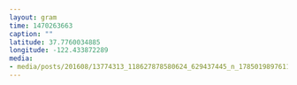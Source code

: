 ```yaml
---
layout: gram
time: 1470263663
caption: ""
latitude: 37.7760034885
longitude: -122.433872289
media:
- media/posts/201608/13774313_118627878580624_629437445_n_17850198976116941.jpg
---
```

